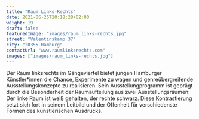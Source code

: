 ```yaml
---
title: "Raum Links-Rechts"
date: 2021-06-25T20:18:28+02:00
weight: 19
draft: false
featuredImage: "images/raum_links-rechts.jpg"
street: "Valentinskamp 37"
city: "20355 Hamburg"
contactUrl: "www.raumlinksrechts.com"
images: ["images/raum_links-rechts.jpg"]
---
```


Der Raum linksrechts im Gängeviertel bietet jungen Hamburger Künstler*innen die Chance, Experimente zu wagen und genreübergreifende
Ausstellungskonzepte zu realisieren. Sein Ausstellungprogramm ist geprägt durch die Besonderheit der Raumaufteilung aus zwei Ausstellungsräumen:
Der linke Raum ist weiß gehalten, der rechte schwarz. Diese Kontrastierung setzt sich fort in seinem Leitbild und der Offenheit für verschiedenste
Formen des künstlerischen Ausdrucks.
